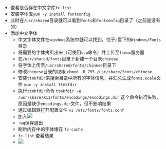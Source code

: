- 查看是否存在中文字库`fc-list`
- 安装字体库`yum -y install fontconfig`
- 此时在`/usr/shared`目录就可以看到`fonts`和`fontconfig`目录了（之前是没有的）
- 添加中文字体
	- 中文字体文件在`windows`系统中就可以找到，位于`c`盘下的`Windows/Fonts`目录
	- 将需要的字体拷贝出来（可使用`scp`命令）并上传至`linux`服务器
	- 在`/usr/shared/fonts`目录下新建一个目录`chinese`
	- 将字体上传至`/usr/shared/fonts/chinese`目录下
	- 修改`chinese`目录的权限 `chmod -R 755 /usr/share/fonts/chinese`
	- 安装`ttmkfdir`来搜索目录中所有的字体信息，并汇总生成`fonts.scale`文件 `yum -y install ttmkfdir`
	- 执行`ttmkfdir`命令 `ttmkfdir -e /usr/share/X11/fonts/encodings/encodings.dir` 这个命令执行失败，原因是缺少`encodings.dir`文件，但不影响结果
	- 通过编辑器打开配置文件 `vi /etc/fonts/fonts.conf`
	- 加入![](https://img-blog.csdn.net/20160525162529288)
	- `:wq`保存退出
	- 刷新内存中的字体缓存 `fc-cache`
	- `fc-list` 查看结果
	- ![](https://img-blog.csdn.net/20160525164056044)